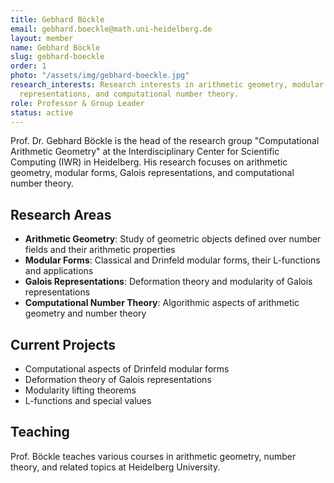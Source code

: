 ```yaml
---
title: Gebhard Böckle
email: gebhard.boeckle@math.uni-heidelberg.de
layout: member
name: Gebhard Böckle
slug: gebhard-boeckle
order: 1
photo: "/assets/img/gebhard-boeckle.jpg"
research_interests: Research interests in arithmetic geometry, modular forms, Galois
  representations, and computational number theory.
role: Professor & Group Leader
status: active
---
```

Prof. Dr. Gebhard Böckle is the head of the research group "Computational Arithmetic Geometry" at the Interdisciplinary Center for Scientific Computing (IWR) in Heidelberg. His research focuses on arithmetic geometry, modular forms, Galois representations, and computational number theory.

## Research Areas

- **Arithmetic Geometry**: Study of geometric objects defined over number fields and their arithmetic properties
- **Modular Forms**: Classical and Drinfeld modular forms, their L-functions and applications
- **Galois Representations**: Deformation theory and modularity of Galois representations
- **Computational Number Theory**: Algorithmic aspects of arithmetic geometry and number theory

## Current Projects

- Computational aspects of Drinfeld modular forms
- Deformation theory of Galois representations
- Modularity lifting theorems
- L-functions and special values

## Teaching

Prof. Böckle teaches various courses in arithmetic geometry, number theory, and related topics at Heidelberg University.